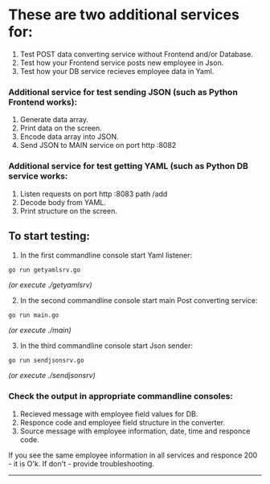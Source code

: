 # These are two additional services for:
1. Test POST data converting service without Frontend and/or Database.
2. Test how your Frontend service posts new employee in Json. 
3. Test how your DB service recieves employee data in Yaml.

### Additional service for test sending JSON (such as Python Frontend works):
1. Generate data array.
2. Print data on the screen.
3. Encode data array into JSON.
4. Send JSON to MAIN service on port http :8082

### Additional service for test getting YAML (such as Python DB service works:
1. Listen requests on port http :8083 path /add
2. Decode body from YAML.
3. Print structure on the screen.

## To start testing:

1. In the first commandline console start Yaml listener:
```
go run getyamlsrv.go
```
_(or execute ./getyamlsrv)_

2. In the second commandline console start main Post converting service:
```
go run main.go
```
_(or execute ./main)_

3. In the third commandline console start Json sender:
```
go run sendjsonsrv.go
```
_(or execute ./sendjsonsrv)_

### Check the output in appropriate commandline consoles:
1. Recieved message with employee field values for DB.
2. Responce code and employee field structure in the converter.
3. Source message with employee information, date, time and responce code.

If you see the same employee information in all services and responce 200 - it is O'k.
If don't - provide troubleshooting.
___
